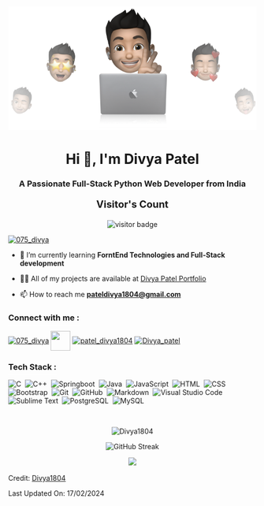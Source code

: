 <p align="center"><img src="cover-thompson.png"></p>
<h1 align="center">Hi 👋, I'm Divya Patel</h1>
<h3 align="center">A Passionate Full-Stack Python Web Developer from India</h3>

<p align="center" style = "font-size:20px;"><b>Visitor's Count</b></p>
<p align="center"><img src="https://profile-counter.glitch.me/%7BDivya1804%7D/count.svg" alt="visitor badge"/></p>

<p align="left"> <a href="https://twitter.com/075_divya" target="blank"><img src="https://img.shields.io/twitter/follow/075_divya?logo=twitter&style=for-the-badge" alt="075_divya" /></a> </p>

<!-- <img height="400" align="center" src="https://i.pinimg.com/originals/f1/e7/34/f1e734f9cade86fe737a9aa404ad5677.gif" alt="coder image" /> -->

- 🌱 I’m currently learning **ForntEnd Technologies and Full-Stack development**

- 👨‍💻 All of my projects are available at [Divya Patel Portfolio](#portfolio)

- 📫 How to reach me **pateldivya1804@gmail.com**

<h3 align="left"><spam style = "border-bottom:2px solid white; padding-bottom:5px">Connect with me : </spam></h3>
<p align="left">
<a href="https://twitter.com/075_divya" target="blank"><img align="center" src="https://img.icons8.com/color/48/null/twitter--v1.png" alt="075_divya" height="40" width="40" /></a>
<a href="https://linkedin.com/in/divya-patel-32512b197" target="blank"><img align="center" src="https://img.icons8.com/color/48/null/linkedin-circled--v1.png" height="40" width="40" /></a>
<a href="https://instagram.com/patel_divya1804" target="blank"><img align="center" src="https://img.icons8.com/fluency/48/null/instagram-new.png" alt="patel_divya1804" height="40" width="40" /></a>
<!-- <a href="https://www.youtube.com/channel/UCxiHXMxexflSct4lUD0MaCA" target="blank"><img align="center" src="https://img.icons8.com/color/48/null/youtube-play.png" alt="sahil sapariya" height="40" width="40" /></a> -->
<a href="https://www.leetcode.com/divya_patel" target="blank"><img align="center" src="https://img.icons8.com/external-tal-revivo-color-tal-revivo/48/null/external-level-up-your-coding-skills-and-quickly-land-a-job-logo-color-tal-revivo.png" alt="Divya_patel" height="30" width="30" /></a>

</p>





<h3 align="left"><spam style = "border-bottom:2px solid white; padding-bottom:5px">Tech Stack : </spam></h3>


![C](https://img.shields.io/badge/-C-05122A?style=flat&logo=C&logoColor=A8B9CC)&nbsp;
![C++](https://img.shields.io/badge/-C++-05122A?style=flat&logo=C%2B%2B&logoColor=00599C)&nbsp;
![Springboot](https://img.shields.io/badge/springboot-239120?style=flat&logo=springboot&logoColor=white)&nbsp;
![Java](https://img.shields.io/badge/-Java-05122A?style=flat&logo=Java&logoColor=FFA518)&nbsp;
![JavaScript](https://img.shields.io/badge/-JavaScript-05122A?style=flat&logo=javascript)&nbsp;
![HTML](https://img.shields.io/badge/-HTML-05122A?style=flat&logo=HTML5)&nbsp;
![CSS](https://img.shields.io/badge/-CSS-05122A?style=flat&logo=CSS3&logoColor=1572B6)&nbsp;
![Bootstrap](https://img.shields.io/badge/-Bootstrap-05122A?style=flat&logo=bootstrap&logoColor=563D7C)&nbsp;
![Git](https://img.shields.io/badge/-Git-05122A?style=flat&logo=git)&nbsp;
![GitHub](https://img.shields.io/badge/-GitHub-05122A?style=flat&logo=github)&nbsp;
![Markdown](https://img.shields.io/badge/-Markdown-05122A?style=flat&logo=markdown)&nbsp;
![Visual Studio Code](https://img.shields.io/badge/-Visual%20Studio%20Code-05122A?style=flat&logo=visual-studio-code&logoColor=007ACC)&nbsp;
![Sublime Text](https://img.shields.io/badge/-Sublime%20Text-05122A?style=flat&logo=sublime-text&logoColor=FF9800)&nbsp;
![PostgreSQL](https://img.shields.io/badge/-PostgreSQL-05122A?style=flat&logo=postgresql&logoColor=336791)&nbsp;
![MySQL](https://img.shields.io/badge/-MySQL-05122A?style=flat&logo=mysql&logoColor=4479A1)&nbsp;


<!-- <p><img align="left" style="margin: 1rem 0" src="https://github-readme-stats.vercel.app/api/top-langs?username=divya1804&show_icons=true&locale=en&layout=compact" alt="Divya 1804" /></p>

<p>&nbsp;<img align="center" style="margin: 1rem 0" src="https://github-readme-stats.vercel.app/api?username=divya1804&show_icons=true&locale=en" alt="Divya 1804" /></p>

<p><img align="center" src="https://github-readme-streak-stats.herokuapp.com/?user=divya1804&" alt="Divya 1804" /></p> -->
<br>
<p align="center"><img src="https://github-readme-stats.vercel.app/api?username=divya1804&count_private=true&show_icons=true&locale=en&theme=chartreuse-dark" alt="Divya1804" width="480"></p>
<p align="center" ><img src="https://github-readme-streak-stats.herokuapp.com?user=divya1804&theme=highcontrast" alt="GitHub Streak" width="480"></p>
<!-- <a href="https://git.io/streak-stats"><img src="https://github-readme-streak-stats.herokuapp.com?user=divya1804&theme=highcontrast&border_radius=5&short_numbers=true alt="GitHub Streak" /></a> -->
<p align="center"><img src="https://github-readme-stats.vercel.app/api/top-langs/?username=Divya1804&count_private=true&layout=compact&hide=TSQL&theme=chartreuse-dark" width="480"></p>

Credit: [Divya1804](https://github.com/Divya1804)

Last Updated On: 17/02/2024

<!--
**Divya1804/Divya1804** is a ✨ _special_ ✨ repository because its `README.md` (this file) appears on your GitHub profile.

Here are some ideas to get you started:

- 🔭 I’m currently working on ...
- 🌱 I’m currently learning ...
- 👯 I’m looking to collaborate on ...
- 🤔 I’m looking for help with ...
- 💬 Ask me about ...
- 📫 How to reach me: ...
- 😄 Pronouns: ...
- ⚡ Fun fact: ...
-->
